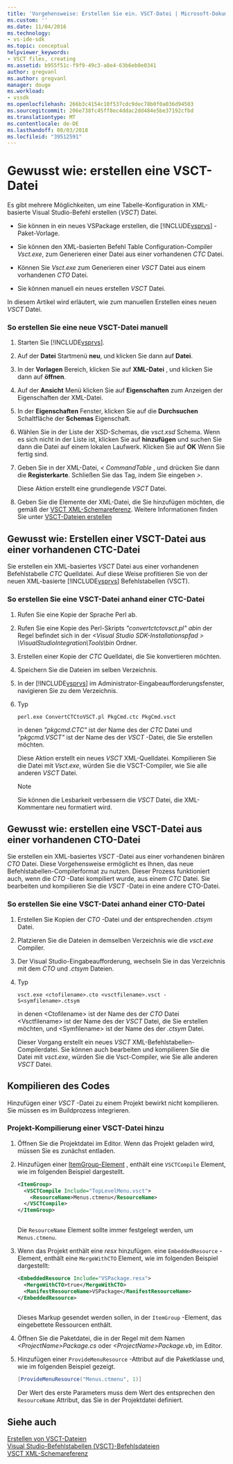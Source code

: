 ```yaml
---
title: 'Vorgehensweise: Erstellen Sie ein. VSCT-Datei | Microsoft-Dokumentation'
ms.custom: ''
ms.date: 11/04/2016
ms.technology:
- vs-ide-sdk
ms.topic: conceptual
helpviewer_keywords:
- VSCT files, creating
ms.assetid: b955f51c-f9f9-49c3-a8e4-63b6eb0e0341
author: gregvanl
ms.author: gregvanl
manager: douge
ms.workload:
- vssdk
ms.openlocfilehash: 266b3c4154c10f537cdc9dec78b0f0a036d94503
ms.sourcegitcommit: 206e738fc45ff8ec4ddac2dd484e5be37192cfbd
ms.translationtype: MT
ms.contentlocale: de-DE
ms.lasthandoff: 08/03/2018
ms.locfileid: "39512591"
---
```

# <a name="how-to-create-a-vsct-file"></a>Gewusst wie: erstellen eine VSCT-Datei  
  
Es gibt mehrere Möglichkeiten, um eine Tabelle-Konfiguration in XML-basierte Visual Studio-Befehl erstellen (*VSCT*) Datei.  
  
-   Sie können in ein neues VSPackage erstellen, die [!INCLUDE[vsprvs](../../code-quality/includes/vsprvs_md.md)] -Paket-Vorlage.  
  
-   Sie können den XML-basierten Befehl Table Configuration-Compiler *Vsct.exe*, zum Generieren einer Datei aus einer vorhandenen *CTC* Datei.  
  
-   Können Sie *Vsct.exe* zum Generieren einer *VSCT* Datei aus einem vorhandenen *CTO* Datei.  
  
-   Sie können manuell ein neues erstellen *VSCT* Datei.  
  
 In diesem Artikel wird erläutert, wie zum manuellen Erstellen eines neuen *VSCT* Datei.  
  
### <a name="to-manually-create-a-new-vsct-file"></a>So erstellen Sie eine neue VSCT-Datei manuell  
  
1.  Starten Sie [!INCLUDE[vsprvs](../../code-quality/includes/vsprvs_md.md)].  
  
2.  Auf der **Datei** Startmenü **neu**, und klicken Sie dann auf **Datei**.  
  
3.  In der **Vorlagen** Bereich, klicken Sie auf **XML-Datei** , und klicken Sie dann auf **öffnen**.  
  
4.  Auf der **Ansicht** Menü klicken Sie auf **Eigenschaften** zum Anzeigen der Eigenschaften der XML-Datei.  
  
5.  In der **Eigenschaften** Fenster, klicken Sie auf die **Durchsuchen** Schaltfläche der **Schemas** Eigenschaft.  
  
6.  Wählen Sie in der Liste der XSD-Schemas, die *vsct.xsd* Schema. Wenn es sich nicht in der Liste ist, klicken Sie auf **hinzufügen** und suchen Sie dann die Datei auf einem lokalen Laufwerk. Klicken Sie auf **OK** Wenn Sie fertig sind.  
  
7.  Geben Sie in der XML-Datei, *< CommandTable* , und drücken Sie dann die **Registerkarte**. Schließen Sie das Tag, indem Sie eingeben *>*.  
  
     Diese Aktion erstellt eine grundlegende *VSCT* Datei.  
  
8.  Geben Sie die Elemente der XML-Datei, die Sie hinzufügen möchten, die gemäß der [VSCT XML-Schemareferenz](../../extensibility/vsct-xml-schema-reference.md). Weitere Informationen finden Sie unter [VSCT-Dateien erstellen](../../extensibility/internals/authoring-dot-vsct-files.md)  
  
<a name="how-to-create-a-dot-vsct-file-from-an-existing-dot-ctc-file"></a>

## <a name="how-to-create-a-vsct-file-from-an-existing-ctc-file"></a>Gewusst wie: Erstellen einer VSCT-Datei aus einer vorhandenen CTC-Datei  
  
Sie erstellen ein XML-basiertes *VSCT* Datei aus einer vorhandenen Befehlstabelle *CTC* Quelldatei. Auf diese Weise profitieren Sie von der neuen XML-basierte [!INCLUDE[vsprvs](../../code-quality/includes/vsprvs_md.md)] Befehlstabellen (VSCT).  
  
### <a name="to-create-a-vsct-file-from-a-ctc-file"></a>So erstellen Sie eine VSCT-Datei anhand einer CTC-Datei  
  
1.  Rufen Sie eine Kopie der Sprache Perl ab.  
  
2.  Rufen Sie eine Kopie des Perl-Skripts *"convertctctovsct.pl" ab*in der Regel befindet sich in der  *\<Visual Studio SDK-Installationspfad > \VisualStudioIntegration\Tools\bin* Ordner.  
  
3.  Erstellen einer Kopie der *CTC* Quelldatei, die Sie konvertieren möchten.  
  
4.  Speichern Sie die Dateien im selben Verzeichnis.  
  
5.  In der [!INCLUDE[vsprvs](../../code-quality/includes/vsprvs_md.md)] im Administrator-Eingabeaufforderungsfenster, navigieren Sie zu dem Verzeichnis.  
  
6.  Typ  
  
    ```  
    perl.exe ConvertCTCtoVSCT.pl PkgCmd.ctc PkgCmd.vsct  
    ```  
  
     in denen *"pkgcmd.CTC"* ist der Name des der *CTC* Datei und *"pkgcmd.VSCT"* ist der Name des der *VSCT* -Datei, die Sie erstellen möchten.  
  
     Diese Aktion erstellt ein neues *VSCT* XML-Quelldatei. Kompilieren Sie die Datei mit *Vsct.exe*, würden Sie die VSCT-Compiler, wie Sie alle anderen *VSCT* Datei.  
  
    > [!NOTE]
    >  Sie können die Lesbarkeit verbessern die *VSCT* Datei, die XML-Kommentare neu formatiert wird.  
  
<a name="how-to-create-a-dot-vsct-file-from-an-existing-dot-cto-file"></a>

## <a name="how-to-create-a-vsct-file-from-an-existing-cto-file"></a>Gewusst wie: erstellen eine VSCT-Datei aus einer vorhandenen CTO-Datei  
  
Sie erstellen ein XML-basiertes *VSCT* -Datei aus einer vorhandenen binären *CTO* Datei. Diese Vorgehensweise ermöglicht es Ihnen, das neue Befehlstabellen-Compilerformat zu nutzen. Dieser Prozess funktioniert auch, wenn die *CTO* -Datei kompiliert wurde, aus einem *CTC* Datei. Sie bearbeiten und kompilieren Sie die *VSCT* -Datei in eine andere CTO-Datei.  
  
### <a name="to-create-a-vsct-file-from-a-cto-file"></a>So erstellen Sie eine VSCT-Datei anhand einer CTO-Datei  
  
1.  Erstellen Sie Kopien der *CTO* -Datei und der entsprechenden *.ctsym* Datei.  
  
2.  Platzieren Sie die Dateien in demselben Verzeichnis wie die *vsct.exe* Compiler.  
  
3.  Der Visual Studio-Eingabeaufforderung, wechseln Sie in das Verzeichnis mit dem *CTO* und *.ctsym* Dateien.  
  
4.  Typ  

    ```
    vsct.exe <ctofilename>.cto <vsctfilename>.vsct -S<symfilename>.ctsym
    ```

     in denen \<Ctofilename\> ist der Name des der *CTO* Datei \<Vsctfilename\> ist der Name des der *VSCT* Datei, die Sie erstellen möchten, und \<Symfilename\> ist der Name des der *.ctsym* Datei.  
  
     Dieser Vorgang erstellt ein neues *VSCT* XML-Befehlstabellen-Compilerdatei. Sie können auch bearbeiten und kompilieren Sie die Datei mit *vsct.exe*, würden Sie die Vsct-Compiler, wie Sie alle anderen *VSCT* Datei.  
  
## <a name="compile-the-code"></a>Kompilieren des Codes  
 Hinzufügen einer *VSCT* -Datei zu einem Projekt bewirkt nicht kompilieren. Sie müssen es im Buildprozess integrieren.  
  
### <a name="to-add-a-vsct-file-to-project-compilation"></a>Projekt-Kompilierung einer VSCT-Datei hinzu  
  
1.  Öffnen Sie die Projektdatei im Editor. Wenn das Projekt geladen wird, müssen Sie es zunächst entladen.  
  
2.  Hinzufügen einer [ItemGroup-Element](../../msbuild/itemgroup-element-msbuild.md) , enthält eine `VSCTCompile` Element, wie im folgenden Beispiel dargestellt.  
  
    ```xml  
    <ItemGroup>  
      <VSCTCompile Include="TopLevelMenu.vsct">  
        <ResourceName>Menus.ctmenu</ResourceName>  
      </VSCTCompile>  
    </ItemGroup>  
  
    ```  
  
     Die `ResourceName` Element sollte immer festgelegt werden, um `Menus.ctmenu`.  
  
3.  Wenn das Projekt enthält eine *resx* hinzufügen. eine `EmbeddedResource` -Element, enthält eine `MergeWithCTO` Element, wie im folgenden Beispiel dargestellt:  
  
    ```xml  
    <EmbeddedResource Include="VSPackage.resx">  
      <MergeWithCTO>true</MergeWithCTO>  
      <ManifestResourceName>VSPackage</ManifestResourceName>  
    </EmbeddedResource>  
  
    ```  
  
     Dieses Markup gesendet werden sollen, in der `ItemGroup` -Element, das eingebettete Ressourcen enthält.  
  
4.  Öffnen Sie die Paketdatei, die in der Regel mit dem Namen  *\<ProjectName\>Package.cs* oder  *\<ProjectName\>Package.vb*, im Editor.  
  
5.  Hinzufügen einer `ProvideMenuResource` -Attribut auf die Paketklasse und, wie im folgenden Beispiel gezeigt.  
  
    ```csharp  
    [ProvideMenuResource("Menus.ctmenu", 1)]  
    ```  
  
     Der Wert des erste Parameters muss dem Wert des entsprechen den `ResourceName` Attribut, das Sie in der Projektdatei definiert.  
  
## <a name="see-also"></a>Siehe auch  
 [Erstellen von VSCT-Dateien](../../extensibility/internals/authoring-dot-vsct-files.md)   
 [Visual Studio-Befehlstabellen (VSCT)-Befehlsdateien](../../extensibility/internals/visual-studio-command-table-dot-vsct-files.md)   
 [VSCT XML-Schemareferenz](../../extensibility/vsct-xml-schema-reference.md)